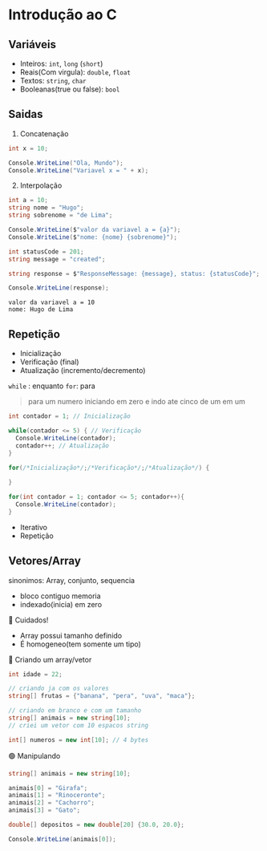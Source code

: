 # Introdução ao C #

## Variáveis

- Inteiros: `int`, `long` (`short`)
- Reais(Com virgula): `double`, `float`
- Textos: `string`, `char`
- Booleanas(true ou false): `bool`

## Saidas

1. Concatenação

```cs
int x = 10;

Console.WriteLine("Ola, Mundo");
Console.WriteLine("Variavel x = " + x);
```

2. Interpolação

```cs
int a = 10;
string nome = "Hugo";
string sobrenome = "de Lima";

Console.WriteLine($"valor da variavel a = {a}");
Console.WriteLine($"nome: {nome} {sobrenome}");

int statusCode = 201;
string message = "created";

string response = $"ResponseMessage: {message}, status: {statusCode}";

Console.WriteLine(response);
```

```
valor da variavel a = 10
nome: Hugo de Lima
```

## Repetição

- Inicialização
- Verificação (final)
- Atualização (incremento/decremento)

`while` : enquanto
`for`: para

> para um numero iniciando em zero e indo ate cinco de um em um

```cs
int contador = 1; // Inicialização

while(contador <= 5) { // Verificação
  Console.WriteLine(contador);
  contador++; // Atualização
}
```

```cs
for(/*Inicialização*/;/*Verificação*/;/*Atualização*/) {
  
}
```

```cs
for(int contador = 1; contador <= 5; contador++){
  Console.WriteLine(contador);
} 
```

- Iterativo
- Repetição

## Vetores/Array

sinonimos: Array, conjunto, sequencia

- bloco contiguo memoria
- indexado(inicia) em zero

🔴 Cuidados!

- Array possui tamanho definido
- É homogeneo(tem somente um tipo)

🔵 Criando um array/vetor

```cs
int idade = 22;

// criando ja com os valores
string[] frutas = {"banana", "pera", "uva", "maca"};

// criando em branco e com um tamanho
string[] animais = new string[10];
// criei um vetor com 10 espacos string

int[] numeros = new int[10]; // 4 bytes
```

🟢 Manipulando

```cs
string[] animais = new string[10];

animais[0] = "Girafa";
animais[1] = "Rinoceronte";
animais[2] = "Cachorro";
animais[3] = "Gato";

double[] depositos = new double[20] {30.0, 20.0};

Console.WriteLine(animais[0]);
```
